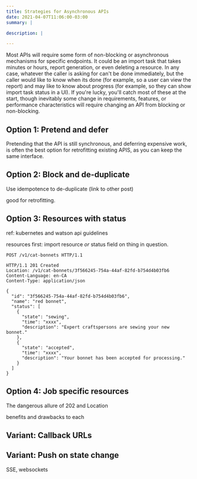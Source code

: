 ```yaml
---
title: Strategies for Asynchronous APIs
date: 2021-04-07T11:06:00-03:00
summary: |

description: |

---
```


Most APIs will require some form of non-blocking or asynchronous mechanisms for specific endpoints. It could be an
import task that takes minutes or hours, report generation, or even deleting a resource. In any case, whatever the caller
is asking for can't be done immediately, but the caller would like to know when its done (for example, so a user can view
the report) and may like to know about progress (for example, so they can show import task status in a UI). If you're lucky,
you'll catch most of these at the start, though inevitably some change in requirements, features, or performance
characteristics will require changing an API from blocking or non-blocking.

## Option 1: Pretend and defer

Pretending that the API is still synchronous, and deferring expensive work, is often the best option for retrofitting
existing APIS, as you can keep the same interface.

## Option 2: Block and de-duplicate

Use idempotence to de-duplicate (link to other post)

good for retrofitting.

## Option 3: Resources with status

ref: kubernetes and watson api guidelines

resources first: import resource
*or* status field on thing in question.

```http
POST /v1/cat-bonnets HTTP/1.1

HTTP/1.1 201 Created
Location: /v1/cat-bonnets/3f566245-754a-44af-82fd-b754d4b03fb6
Content-Language: en-CA
Content-Type: application/json

{
  "id": "3f566245-754a-44af-82fd-b754d4b03fb6",
  "name": "red bonnet",
  "status": [
    {
      "state": "sewing",
      "time": "xxxx",
      "description": "Expert craftspersons are sewing your new bonnet."
    },
    {
      "state": "accepted",
      "time": "xxxx",
      "description": "Your bonnet has been accepted for processing."
    }
  ]
}
```

## Option 4: Job specific resources

The dangerous allure of 202 and Location

benefits and drawbacks to each

## Variant: Callback URLs

## Variant: Push on state change

SSE, websockets
